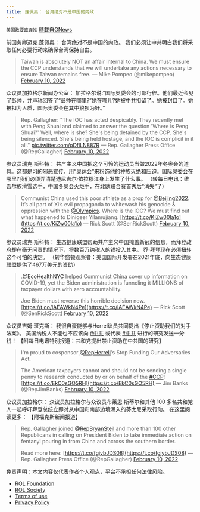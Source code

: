 ```yaml
---
title: 蓬佩奥： 台湾绝对不是中国的内政
---
```

`美国政要直译推` [轉載自GNews](https://gnews.org/zh-hans/1987732/)

前国务卿迈克.蓬佩奥： 台湾绝对不是中国的内政。 我们必须让中共明白我们将采取任何必要行动来确保台湾保持自由。



> Taiwan is absolutely NOT an affair internal to China. We must ensure the CCP understands that we will undertake any actions necessary to ensure Taiwan remains free.
> — Mike Pompeo (@mikepompeo) [February 10, 2022](https://twitter.com/mikepompeo/status/1491855779284103171?ref_src=twsrc%5Etfw)



众议员加拉格尔新闻办公室： 加拉格尔说:“国际奥委会的可鄙行径。他们最近会见了彭帅，并声称回答了“彭帅在哪里?”她在哪儿?她被中共扣留了。她被封口了。她被扣为人质，国际奥委会在其中狼狈为奸。”



> Rep. Gallagher: "The IOC has acted despicably. They recently met with Peng Shuai and claimed to answer the question 'Where is Peng Shuai?' Well, where is she? She's being detained by the CCP. She's being silenced. She's being held hostage, and the IOC is complicit in it all." [pic.twitter.com/oDflLN887R](https://t.co/oDflLN887R)
> — Rep. Gallagher Press Office (@RepGallagher) [February 10, 2022](https://twitter.com/RepGallagher/status/1491833496083611649?ref_src=twsrc%5Etfw)



参议员瑞克·斯科特： 共产主义中国把这个可怜的运动员当做2022年冬奥会的道具。这都是习的邪恶宣传，用“奥运会”来粉饰他的种族灭绝和压迫。国际奥委会在哪里?我们必须弄清楚迪尼吉尔·依拉穆江身上发生了什么事。 （转每日电讯：维吾尔族滑雪选手，中国冬奥会火炬手，在北欧联合赛首秀后“消失”了）



> Communist China used this poor athlete as a prop for [@Beijing2022](https://twitter.com/Beijing2022?ref_src=twsrc%5Etfw). It’s all part of Xi’s evil propaganda to whitewash his genocide & oppression with the [@Olympics](https://twitter.com/Olympics?ref_src=twsrc%5Etfw). Where is the IOC? We must find out what happened to Dinigeer Yilamujiang. [https://t.co/KiZw00la1o](https://t.co/KiZw00la1o)
> — Rick Scott (@SenRickScott) [February 10, 2022](https://twitter.com/SenRickScott/status/1491848855704457219?ref_src=twsrc%5Etfw)



参议员瑞克·斯科特： 生态健康联盟帮助共产主义中国掩盖新冠的信息，而拜登政府却在毫无问责的情况下，将数百万纳税人的钱投入其中。 乔·拜登现在必须扭转这个可怕的决定。 （转华盛顿观察者：美国国际开发署在2021年底，向生态健康联盟提供了467万美元的资助）



> .[@EcoHealthNYC](https://twitter.com/EcoHealthNYC?ref_src=twsrc%5Etfw) helped Communist China cover up information on COVID-19, yet the Biden administration is funneling it MILLIONS of taxpayer dollars with zero accountability. 
> 
> Joe Biden must reverse this horrible decision now. [https://t.co/lAEAWkN4Pe](https://t.co/lAEAWkN4Pe)
> — Rick Scott (@SenRickScott) [February 10, 2022](https://twitter.com/SenRickScott/status/1491799799393177605?ref_src=twsrc%5Etfw)



众议员吉姆·班克斯： 我很自豪能够与Herrel议员共同提出《停止资助我们的对手法案》。 美国纳税人不能也不应该向 [#中共](https://twitter.com/hashtag/%E4%B8%AD%E5%85%B1?src=hashtag_click) 或代表 [#中共](https://twitter.com/hashtag/%E4%B8%AD%E5%85%B1?src=hashtag_click) 进行的研究发送一分钱！ 【附每日电讯特别报道：共和党提出禁止资助在中共国的研究】



> I'm proud to cosponsor [@RepHerrell](https://twitter.com/RepHerrell?ref_src=twsrc%5Etfw)'s Stop Funding Our Adversaries Act.
>  
> The American taxpayers cannot and should not be sending a single penny to research conducted by or on behalf of the [#CCP](https://twitter.com/hashtag/CCP?src=hash&amp;ref_src=twsrc%5Etfw)![https://t.co/EkC0sGO5RH](https://t.co/EkC0sGO5RH)
> — Jim Banks (@RepJimBanks) [February 10, 2022](https://twitter.com/RepJimBanks/status/1491868032456695814?ref_src=twsrc%5Etfw)



众议员加拉格尔： 众议员加拉格尔与众议员布莱恩·斯蒂尔和其他 100 多名共和党人一起呼吁拜登总统立即对从中国和南部边境涌入的芬太尼采取行动。 在这里阅读更多： 【附福克斯新闻报道】



> Rep. Gallagher joined [@RepBryanSteil](https://twitter.com/RepBryanSteil?ref_src=twsrc%5Etfw) and more than 100 other Republicans in calling on President Biden to take immediate action on fentanyl pouring in from China and across the southern border. 
> 
> Read more here: [https://t.co/fgjybJDS08](https://t.co/fgjybJDS08)
> — Rep. Gallagher Press Office (@RepGallagher) [February 10, 2022](https://twitter.com/RepGallagher/status/1491881413636935701?ref_src=twsrc%5Etfw)



 

免责声明：本文内容仅代表作者个人观点，平台不承担任何法律风险。

- [ROL Foundation](https://rolfoundation.org/)
- [ROL Society](https://rolsociety.org/)
- [Terms of use](https://gnews.org/terms-of-use-3/)
- [Privacy Policy](https://gnews.org/privacy-policy/)
